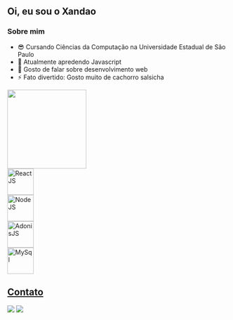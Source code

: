 ## Oi, eu sou o Xandao

### Sobre mim

- 😎 Cursando Ciências da Computação na Universidade Estadual de São Paulo
- 🌱 Atualmente apredendo Javascript
- 💬 Gosto de falar sobre desenvolvimento web 
- ⚡ Fato divertido: Gosto muito de cachorro salsicha

<div>
<a href="https://github.com/xandao0">
<img height="180em" src="https://github-readme-stats.vercel.app/api/top-langs/?username=xandao0&layout=compact&langs_count=7&theme=dracula"/>
</div>
  
  
<div style="display: grid;">
  <img width="60" height="60" alt="ReactJS" src="https://cdn.jsdelivr.net/gh/devicons/devicon/icons/react/react-original.svg" />
  <img width="60" height="60" alt="NodeJS" src="https://cdn.jsdelivr.net/gh/devicons/devicon/icons/nodejs/nodejs-original.svg" />
  <img width="60" height="60" alt="AdonisJS" src="https://cdn.jsdelivr.net/gh/devicons/devicon/icons/adonisjs/adonisjs-original.svg" />
  <img width="60" height="60" alt="MySql" src="https://cdn.jsdelivr.net/gh/devicons/devicon/icons/mysql/mysql-original.svg" />
</div>
  
 ## Contato 
  
  <a href="https://www.linkedin.com/in/alexandre-dos-anjos-de-souza-a31b5b216/"><img src="https://img.shields.io/badge/LinkedIn-0077B5?style=for-the-badge&logo=linkedin&logoColor=white"></a>
  <a href="mailto:alexandreanjos.dev@gmail.com"><img src="https://img.shields.io/badge/Gmail-D14836?style=for-the-badge&logo=gmail&logoColor=white"></a>
